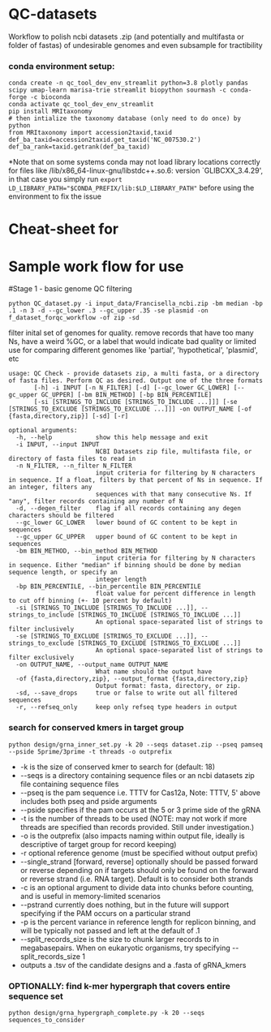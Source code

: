 # QC-datasets
Workflow to polish ncbi datasets .zip (and potentially and multifasta or folder of fastas) of undesirable genomes and even subsample for tractibility  

### conda environment setup:
```
conda create -n qc_tool_dev_env_streamlit python=3.8 plotly pandas scipy umap-learn marisa-trie streamlit biopython sourmash -c conda-forge -c bioconda
conda activate qc_tool_dev_env_streamlit
pip install MRItaxonomy
# then intialize the taxonomy database (only need to do once) by
python
from MRItaxonomy import accession2taxid,taxid
def_ba_taxid=accession2taxid.get_taxid('NC_007530.2')
def_ba_rank=taxid.getrank(def_ba_taxid)
```
*Note that on some systems conda may not load library locations correctly for files like /lib/x86_64-linux-gnu/libstdc++.so.6: version `GLIBCXX_3.4.29', in that case you simply run ```export LD_LIBRARY_PATH="$CONDA_PREFIX/lib:$LD_LIBRARY_PATH"``` before using the environment to fix the issue

# Cheat-sheet for 


# Sample work flow for use

#Stage 1 - basic genome QC filtering
```
python QC_dataset.py -i input_data/Francisella_ncbi.zip -bm median -bp .1 -n 3 -d --gc_lower .3 --gc_upper .35 -se plasmid -on f_dataset_forqc_workflow -of zip -sd
```
filter inital set of genomes for quality. remove records that have too many Ns, have a weird %GC, or a label that would indicate bad quality or limited use for comparing different genomes like 'partial', 'hypothetical', 'plasmid', etc

```
usage: QC Check - provide datasets zip, a multi fasta, or a directory of fasta files. Perform QC as desired. Output one of the three formats
       [-h] -i INPUT [-n N_FILTER] [-d] [--gc_lower GC_LOWER] [--gc_upper GC_UPPER] [-bm BIN_METHOD] [-bp BIN_PERCENTILE]
       [-si [STRINGS_TO_INCLUDE [STRINGS_TO_INCLUDE ...]]] [-se [STRINGS_TO_EXCLUDE [STRINGS_TO_EXCLUDE ...]]] -on OUTPUT_NAME [-of {fasta,directory,zip}] [-sd] [-r]

optional arguments:
  -h, --help            show this help message and exit
  -i INPUT, --input INPUT
                        NCBI Datasets zip file, multifasta file, or directory of fasta files to read in
  -n N_FILTER, --n_filter N_FILTER
                        input criteria for filtering by N characters in sequence. If a float, filters by that percent of Ns in sequence. If an integer, filters any
                        sequences with that many consecutive Ns. If "any", filter records containing any number of N
  -d, --degen_filter    flag if all records containing any degen characters should be filtered
  --gc_lower GC_LOWER   lower bound of GC content to be kept in sequences
  --gc_upper GC_UPPER   upper bound of GC content to be kept in sequences
  -bm BIN_METHOD, --bin_method BIN_METHOD
                        input criteria for filtering by N characters in sequence. Either "median" if binning should be done by median sequence length, or specify an
                        integer length
  -bp BIN_PERCENTILE, --bin_percentile BIN_PERCENTILE
                        float value for percent difference in length to cut off binning (+- 10 percent by default)
  -si [STRINGS_TO_INCLUDE [STRINGS_TO_INCLUDE ...]], --strings_to_include [STRINGS_TO_INCLUDE [STRINGS_TO_INCLUDE ...]]
                        An optional space-separated list of strings to filter inclusively
  -se [STRINGS_TO_EXCLUDE [STRINGS_TO_EXCLUDE ...]], --strings_to_exclude [STRINGS_TO_EXCLUDE [STRINGS_TO_EXCLUDE ...]]
                        An optional space-separated list of strings to filter exclusively
  -on OUTPUT_NAME, --output_name OUTPUT_NAME
                        What name should the output have
  -of {fasta,directory,zip}, --output_format {fasta,directory,zip}
                        Output format: fasta, directory, or zip.
  -sd, --save_drops     true or false to write out all filtered sequences
  -r, --refseq_only     keep only refseq type headers in output
```
### search for conserved kmers in target group
```
python design/grna_inner_set.py -k 20 --seqs dataset.zip --pseq pamseq --pside 5prime/3prime -t threads -o outprefix
```
* -k is the size of conserved kmer to search for (default: 18)
* --seqs is a directory containing sequence files or an ncbi datasets zip file containing sequence files
* --pseq is the pam sequence i.e. TTTV for Cas12a, Note: TTTV, 5' above includes both pseq and pside arguments
* --pside specifies if the pam occurs at the 5 or 3 prime side of the gRNA
* -t is the number of threads to be used (NOTE: may not work if more threads are specified than records provided. Still under investigation.)
* -o is the outprefix (also impacts naming within output file, ideally is descriptive of target group for record keeping)
* -r optional reference genome (must be specified without output prefix)
* --single_strand [forward, reverse] optionally should be passed forward or reverse depending on if targets should only be found on the forward or reverse strand (i.e. RNA target). Default is to consider both strands
* -c is an optional argument to divide data into chunks before counting, and is useful in memory-limited scenarios
* --pstrand currently does nothing, but in the future will support specifying if the PAM occurs on a particular strand
* -p is the percent variance in reference length for replicon binning, and will be typically not passed and left at the default of .1
* --split_records_size is the size to chunk larger records to in megabasepairs. When on eukaryotic organisms, try specifying --split_records_size 1
* outputs a .tsv of the candidate designs and a .fasta of gRNA_kmers

### OPTIONALLY: find k-mer hypergraph that covers entire sequence set
```
python design/grna_hypergraph_complete.py -k 20 --seqs sequences_to_consider
```
